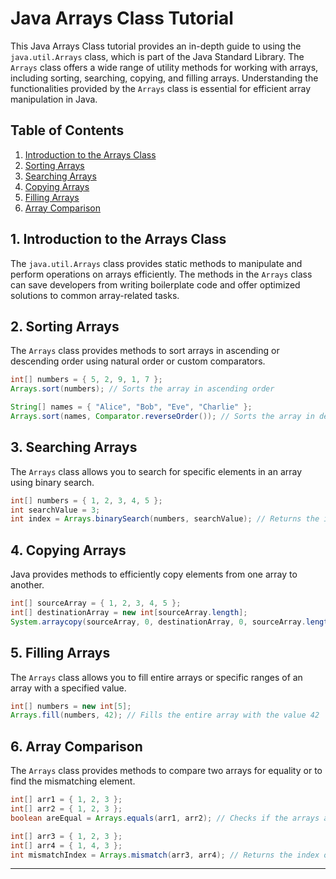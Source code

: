# Java Arrays Class Tutorial

This Java Arrays Class tutorial provides an in-depth guide to using the `java.util.Arrays` class, which is part of the Java Standard Library. The `Arrays` class offers a wide range of utility methods for working with arrays, including sorting, searching, copying, and filling arrays. Understanding the functionalities provided by the `Arrays` class is essential for efficient array manipulation in Java.

## Table of Contents

1. [Introduction to the Arrays Class](#introduction-to-the-arrays-class)
2. [Sorting Arrays](#sorting-arrays)
3. [Searching Arrays](#searching-arrays)
4. [Copying Arrays](#copying-arrays)
5. [Filling Arrays](#filling-arrays)
6. [Array Comparison](#array-comparison)

## 1. Introduction to the Arrays Class

The `java.util.Arrays` class provides static methods to manipulate and perform operations on arrays efficiently. The methods in the `Arrays` class can save developers from writing boilerplate code and offer optimized solutions to common array-related tasks.

## 2. Sorting Arrays

The `Arrays` class provides methods to sort arrays in ascending or descending order using natural order or custom comparators.

```java
int[] numbers = { 5, 2, 9, 1, 7 };
Arrays.sort(numbers); // Sorts the array in ascending order

String[] names = { "Alice", "Bob", "Eve", "Charlie" };
Arrays.sort(names, Comparator.reverseOrder()); // Sorts the array in descending order
```

## 3. Searching Arrays

The `Arrays` class allows you to search for specific elements in an array using binary search.

```java
int[] numbers = { 1, 2, 3, 4, 5 };
int searchValue = 3;
int index = Arrays.binarySearch(numbers, searchValue); // Returns the index of the element if found, otherwise a negative value.
```

## 4. Copying Arrays

Java provides methods to efficiently copy elements from one array to another.

```java
int[] sourceArray = { 1, 2, 3, 4, 5 };
int[] destinationArray = new int[sourceArray.length];
System.arraycopy(sourceArray, 0, destinationArray, 0, sourceArray.length);
```

## 5. Filling Arrays

The `Arrays` class allows you to fill entire arrays or specific ranges of an array with a specified value.

```java
int[] numbers = new int[5];
Arrays.fill(numbers, 42); // Fills the entire array with the value 42
```

## 6. Array Comparison

The `Arrays` class provides methods to compare two arrays for equality or to find the mismatching element.

```java
int[] arr1 = { 1, 2, 3 };
int[] arr2 = { 1, 2, 3 };
boolean areEqual = Arrays.equals(arr1, arr2); // Checks if the arrays are equal

int[] arr3 = { 1, 2, 3 };
int[] arr4 = { 1, 4, 3 };
int mismatchIndex = Arrays.mismatch(arr3, arr4); // Returns the index of the first mismatching element, or -1 if arrays are equal.
```

---
